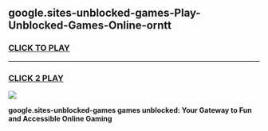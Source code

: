 
## google.sites-unblocked-games-Play-Unblocked-Games-Online-orntt
<h3>
<a href="https://premium76.site?title=google.sites-unblocked-games&ref=24A">CLICK TO PLAY</a></h3>
<hr>

<h3>
<a href="https://premium76.site?title=google.sites-unblocked-games&ref=24A">CLICK 2 PLAY</a>
  
</h3>

<a href="https://premium76.site?title=google.sites-unblocked-games&ref=24A"><img src="https://clearcache.store/games.png"></a>


**google.sites-unblocked-games games unblocked: Your Gateway to Fun and Accessible Online Gaming**
